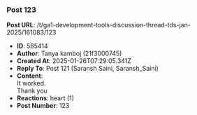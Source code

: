 ### Post 123
**Post URL**: /t/ga1-development-tools-discussion-thread-tds-jan-2025/161083/123
- **ID**: 585414
- **Author**: Tanya kamboj (21f3000745)
- **Created At**: 2025-01-26T07:29:05.341Z
- **Reply To**: Post 121 (Saransh Saini, Saransh_Saini)
- **Content**:  
  It worked.<br>
Thank you
- **Reactions**: heart (1)
- **Post Number**: 123

